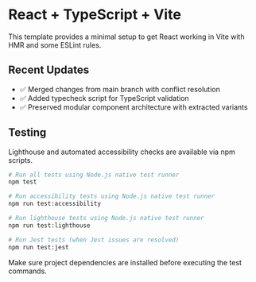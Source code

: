 # React + TypeScript + Vite

This template provides a minimal setup to get React working in Vite with HMR and some ESLint rules.

## Recent Updates

- ✅ Merged changes from main branch with conflict resolution
- ✅ Added typecheck script for TypeScript validation  
- ✅ Preserved modular component architecture with extracted variants

## Testing

Lighthouse and automated accessibility checks are available via npm scripts.

```bash
# Run all tests using Node.js native test runner
npm test

# Run accessibility tests using Node.js native test runner
npm run test:accessibility

# Run lighthouse tests using Node.js native test runner
npm run test:lighthouse

# Run Jest tests (when Jest issues are resolved)
npm run test:jest
```

Make sure project dependencies are installed before executing the test commands.
